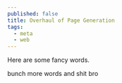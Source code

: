 ```yaml
---
published: false
title: Overhaul of Page Generation
tags: 
  - meta
  - web
---
```


Here are some fancy words.

<!--more-->

bunch more words and shit bro